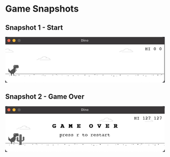 # Game Snapshots

## Snapshot 1 - Start
![snapshot1](snapshots/snapshot1.png)

## Snapshot 2 - Game Over
![snapshot2](snapshots/snapshot2.png)